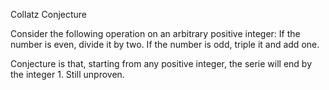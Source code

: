 Collatz Conjecture

Consider the following operation on an arbitrary positive integer:
If the number is even, divide it by two.
If the number is odd, triple it and add one.

Conjecture is that, starting from any positive integer, the serie will end by the integer 1.
Still unproven.
